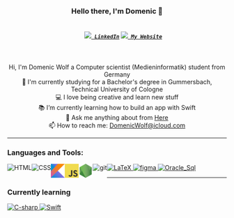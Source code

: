 <h3 align="center">Hello there, I'm Domenic 👋</h3>
<h5 align="center">
  <code>
    <a href="https://www.linkedin.com/in/domenicwolf/" title="LinkedIn Profile"><img width="22" src="https://github.com/zumrudu-anka/zumrudu-anka/blob/master/images/linkedin.svg"> LinkedIn</a></code>
  <code><a href="https://contra.com/domenic_wolf" title="Portfolio"><img width="22" src="https://images.vexels.com/media/users/3/205564/isolated/preview/181219b1720d66fb3b80e3a2f2c87c1b-strich-des-website-cursorsymbols-by-vexels.png"> My Website</a></code>
</h5>
<br>
<p align="center">
  Hi, I'm Domenic Wolf a Computer scientist (Medieninformatik) student from Germany
  <br>
  🔬 I'm currently studying for a Bachelor's degree in Gummersbach, Technical University of Cologne
  <br>
  💻 I love being creative and learn new stuff
  <br>
  📚 I’m currently learning how to build an app with Swift
  <br>
  💬 Ask me anything about from <a href="https://github.com/Splashpixx/Splashpixx/issues" title="Issues">Here</a>
  <br>
  📫 How to reach me: <a href="mailto: DomenicWolf@icloud.com">DomenicWolf@icloud.com</a>
</p>

<hr>

### Languages and Tools:
<a href="#" target="_blank"><img align="left" alt="HTML" height ="32px" src="https://upload.wikimedia.org/wikipedia/commons/thumb/6/61/HTML5_logo_and_wordmark.svg/512px-HTML5_logo_and_wordmark.svg.png"></a> 
<a href="#" target="_blank"><img align="left" alt="CSS" height ="32px" src="https://upload.wikimedia.org/wikipedia/commons/thumb/d/d5/CSS3_logo_and_wordmark.svg/1200px-CSS3_logo_and_wordmark.svg.png"></a> 
<a href="https://kotlinlang.org" target="_blank"><img align="left" alt="Kotlin" height ="32px" src="https://raw.githubusercontent.com/github/explore/80688e429a7d4ef2fca1e82350fe8e3517d3494d/topics/kotlin/kotlin.png"></a> 
<a href="https://developer.mozilla.org/en-US/docs/Web/JavaScript" target="_blank"> <img align="left" alt="JavaScript" height ="32px"  src="https://raw.githubusercontent.com/github/explore/80688e429a7d4ef2fca1e82350fe8e3517d3494d/topics/javascript/javascript.png"> </a>
<a href="https://de.overleaf.com" target="_blank"> <img src="https://cdn.worldvectorlogo.com/logos/latex.svg" alt="LaTeX" height='32px'/> </a> 
<a href="https://nodejs.org" target="_blank"><img align="left" alt="Node.js" height ="32px" src="https://raw.githubusercontent.com/github/explore/80688e429a7d4ef2fca1e82350fe8e3517d3494d/topics/nodejs/nodejs.png"></a> 
<a href="https://git-scm.com/" target="_blank"> <img src="https://www.vectorlogo.zone/logos/git-scm/git-scm-icon.svg" align="left" alt="git" height='32px'/> </a> 
<a href="https://www.figma.com/" target="_blank"> <img src="https://www.vectorlogo.zone/logos/figma/figma-icon.svg" alt="figma" height='32px'/> </a> 
<a href="https://www.oracle.com/de/database/technologies/appdev/sql.html" target="_blank"> <img src="https://www.instana.com/media/01_INSTANA_IconSet_oracle.svg" alt="Oracle_Sql" height='32px'/> </a> 
<hr>

### Currently learning
<a href="https://docs.microsoft.com/de-de/dotnet/csharp/" target="_blank"> <img src="https://upload.wikimedia.org/wikipedia/commons/thumb/7/7a/C_Sharp_logo.svg/1024px-C_Sharp_logo.svg.png" alt="C-sharp" height='32px'/> </a> 
<a href="https://www.switft.com/" target="_blank"> <img src="https://images.squarespace-cdn.com/content/v1/558def25e4b0fc259f066636/1533603278905-AVZ8RD2X0YCPY0N3VGRZ/ke17ZwdGBToddI8pDm48kFQQgP34qnCpeHaeAOzTt7pZw-zPPgdn4jUwVcJE1ZvWQUxwkmyExglNqGp0IvTJZamWLI2zvYWH8K3-s_4yszcp2ryTI0HqTOaaUohrI8PIedjZT6_OBzi2ofH1EqNdNeCRxNMlbxs9807lIebBlcA/Swift_logo.png?format=1000w" alt="Swift" height='32px'/> </a>

